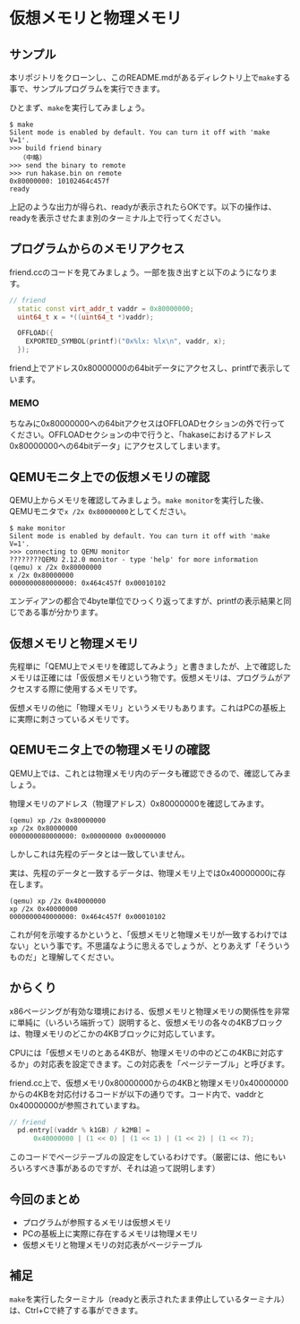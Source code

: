 
# 仮想メモリと物理メモリ

## サンプル
本リポジトリをクローンし、このREADME.mdがあるディレクトリ上で`make`する事で、サンプルプログラムを実行できます。

ひとまず、`make`を実行してみましょう。

```
$ make
Silent mode is enabled by default. You can turn it off with 'make V=1'.
>>> build friend binary
　　（中略）
>>> send the binary to remote
>>> run hakase.bin on remote
0x80000000: 10102464c457f
ready
```

上記のような出力が得られ、readyが表示されたらOKです。以下の操作は、readyを表示させたまま別のターミナル上で行ってください。

## プログラムからのメモリアクセス
friend.ccのコードを見てみましょう。一部を抜き出すと以下のようになります。

```cc
// friend
  static const virt_addr_t vaddr = 0x80000000;
  uint64_t x = *((uint64_t *)vaddr);

  OFFLOAD({
    EXPORTED_SYMBOL(printf)("0x%lx: %lx\n", vaddr, x);
  });
```

friend上でアドレス0x80000000の64bitデータにアクセスし、printfで表示しています。

### MEMO

ちなみに0x80000000への64bitアクセスはOFFLOADセクションの外で行ってください。OFFLOADセクションの中で行うと、「hakaseにおけるアドレス0x80000000への64bitデータ」にアクセスしてしまいます。

## QEMUモニタ上での仮想メモリの確認

QEMU上からメモリを確認してみましょう。`make monitor`を実行した後、QEMUモニタで`x /2x 0x80000000`としてください。

```
$ make monitor
Silent mode is enabled by default. You can turn it off with 'make V=1'.
>>> connecting to QEMU monitor
????????QEMU 2.12.0 monitor - type 'help' for more information
(qemu) x /2x 0x80000000
x /2x 0x80000000
0000000080000000: 0x464c457f 0x00010102
```

エンディアンの都合で4byte単位でひっくり返ってますが、printfの表示結果と同じである事が分かります。

## 仮想メモリと物理メモリ
先程単に「QEMU上でメモリを確認してみよう」と書きましたが、上で確認したメモリは正確には「仮仮想メモリという物です。仮想メモリは、プログラムがアクセスする際に使用するメモリです。

仮想メモリの他に「物理メモリ」というメモリもあります。これはPCの基板上に実際に刺さっているメモリです。

## QEMUモニタ上での物理メモリの確認
QEMU上では、これとは物理メモリ内のデータも確認できるので、確認してみましょう。


物理メモリのアドレス（物理アドレス）0x80000000を確認してみます。

```
(qemu) xp /2x 0x80000000
xp /2x 0x80000000
0000000080000000: 0x00000000 0x00000000
```

しかしこれは先程のデータとは一致していません。

実は、先程のデータと一致するデータは、物理メモリ上では0x40000000に存在します。

```
(qemu) xp /2x 0x40000000
xp /2x 0x40000000
0000000040000000: 0x464c457f 0x00010102
```

これが何を示唆するかというと、「仮想メモリと物理メモリが一致するわけではない」という事です。不思議なように思えるでしょうが、とりあえず「そういうものだ」と理解してください。

## からくり

x86ページングが有効な環境における、仮想メモリと物理メモリの関係性を非常に単純に（いろいろ端折って）説明すると、仮想メモリの各々の4KBブロックは、物理メモリのどこかの4KBブロックに対応しています。

CPUには「仮想メモリのとある4KBが、物理メモリの中のどこの4KBに対応するか」の対応表を設定できます。この対応表を「ページテーブル」と呼びます。

friend.cc上で、仮想メモリ0x80000000からの4KBと物理メモリ0x40000000からの4KBを対応付けるコードが以下の通りです。コード内で、vaddrと0x40000000が参照されていますね。

```cc
// friend
  pd.entry[(vaddr % k1GB) / k2MB] =
      0x40000000 | (1 << 0) | (1 << 1) | (1 << 2) | (1 << 7);
```

このコードでページテーブルの設定をしているわけです。（厳密には、他にもいろいろすべき事があるのですが、それは追って説明します）


## 今回のまとめ
- プログラムが参照するメモリは仮想メモリ
- PCの基板上に実際に存在するメモリは物理メモリ
- 仮想メモリと物理メモリの対応表がページテーブル

## 補足
`make`を実行したターミナル（readyと表示されたまま停止しているターミナル）は、Ctrl+Cで終了する事ができます。